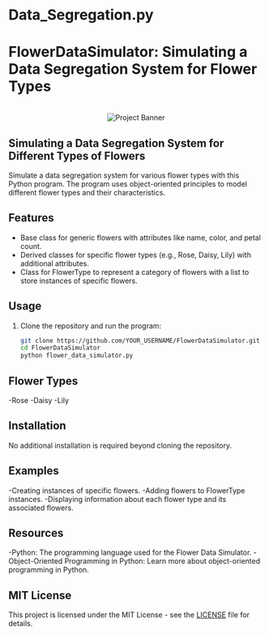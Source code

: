 # Data_Segregation.py

# FlowerDataSimulator: Simulating a Data Segregation System for Flower Types

<div align="center">
  <br>
  <img src="PLACEHOLDER_IMAGE_URL" alt="Project Banner">
  <br />
</div>

## Simulating a Data Segregation System for Different Types of Flowers

Simulate a data segregation system for various flower types with this Python program. The program uses object-oriented principles to model different flower types and their characteristics.

## Features

- Base class for generic flowers with attributes like name, color, and petal count.
- Derived classes for specific flower types (e.g., Rose, Daisy, Lily) with additional attributes.
- Class for FlowerType to represent a category of flowers with a list to store instances of specific flowers.

## Usage

1. Clone the repository and run the program:

   ```bash
   git clone https://github.com/YOUR_USERNAME/FlowerDataSimulator.git
   cd FlowerDataSimulator
   python flower_data_simulator.py

## Flower Types
-Rose
-Daisy
-Lily

## Installation
No additional installation is required beyond cloning the repository.

## Examples
-Creating instances of specific flowers.
-Adding flowers to FlowerType instances.
-Displaying information about each flower type and its associated flowers.

## Resources
-Python: The programming language used for the Flower Data Simulator.
-Object-Oriented Programming in Python: Learn more about object-oriented programming in Python.

## MIT License
This project is licensed under the MIT License - see the [LICENSE](https://github.com/RJohnPaul/Data_Segregation.py/blob/ad1ac3833ea4f978ec039ae68e4c2cf36d8fbc59/LICENSE) file for details.
